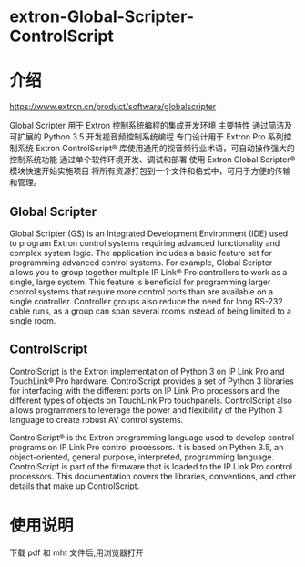 # extron-Global-Scripter-ControlScript

# 介绍

https://www.extron.cn/product/software/globalscripter

Global Scripter
用于 Extron 控制系统编程的集成开发环境
主要特性
通过简洁及可扩展的 Python 3.5 开发视音频控制系统编程
专门设计用于 Extron Pro 系列控制系统
Extron ControlScript® 库使用通用的视音频行业术语，可自动操作强大的控制系统功能
通过单个软件环境开发、调试和部署
使用 Extron Global Scripter® 模块快速开始实施项目
将所有资源打包到一个文件和格式中，可用于方便的传输和管理。

## Global Scripter

Global Scripter (GS) is an Integrated Development Environment (IDE) used to program
Extron control systems requiring advanced functionality and complex system logic.
The application includes a basic feature set for programming advanced control systems. For
example, Global Scripter allows you to group together multiple IP Link® Pro controllers to
work as a single, large system. This feature is beneficial for programming larger control
systems that require more control ports than are available on a single controller. Controller
groups also reduce the need for long RS-232 cable runs, as a group can span several rooms
instead of being limited to a single room.

## ControlScript

ControlScript is the Extron implementation of Python 3 on IP Link Pro and TouchLink® Pro
hardware. ControlScript provides a set of Python 3 libraries for interfacing with the different
ports on IP Link Pro processors and the different types of objects on TouchLink Pro
touchpanels. ControlScript also allows programmers to leverage the power and flexibility of
the Python 3 language to create robust AV control systems.

ControlScript® is the Extron programming language used to develop control programs on IP Link Pro control processors. It is based on Python 3.5, an object-oriented, general purpose, interpreted, programming language. ControlScript is part of the firmware that is loaded to the IP Link Pro control processors. This documentation covers the libraries, conventions, and other details that make up ControlScript.

# 使用说明

下载 pdf 和 mht 文件后,用浏览器打开
